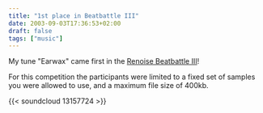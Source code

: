 ```yaml
---
title: "1st place in Beatbattle III"
date: 2003-09-03T17:36:53+02:00
draft: false
tags: ["music"]
---
```


My tune "Earwax" came first in the [Renoise Beatbattle
III](https://forum.renoise.com/t/beatbattle-iii/13369)!

For this competition the participants were limited to a fixed set of samples you
were allowed to use, and a maximum file size of 400kb.

{{< soundcloud 13157724 >}}
